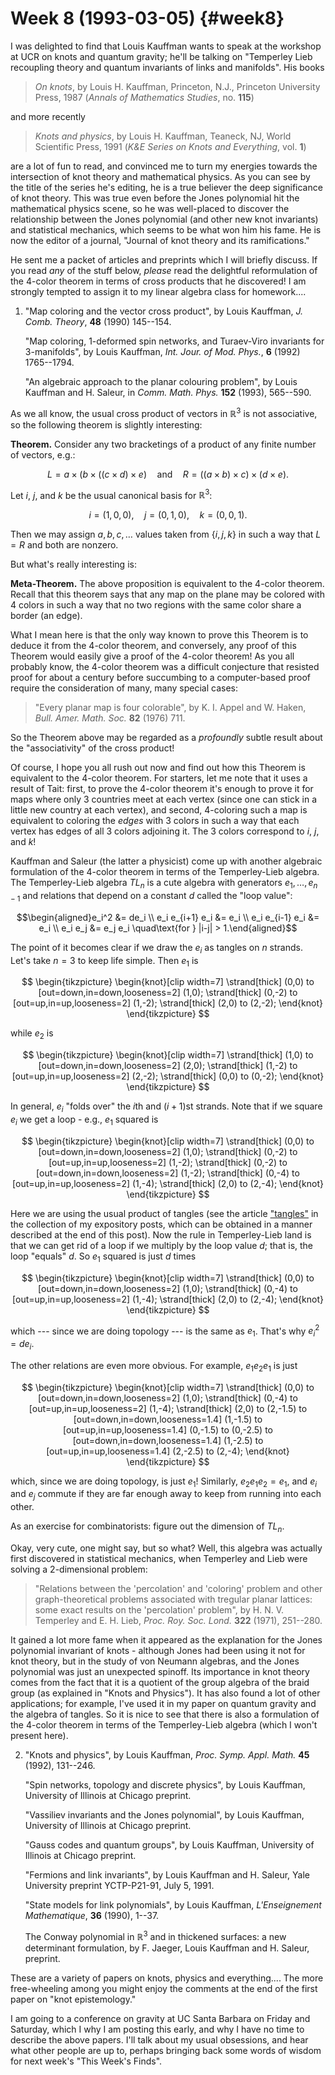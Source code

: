 # Week 8 (1993-03-05) {#week8}

I was delighted to find that Louis Kauffman wants to speak at the
workshop at UCR on knots and quantum gravity; he'll be talking on
"Temperley Lieb recoupling theory and quantum invariants of links and
manifolds". His books

> _On knots_, by Louis H. Kauffman, Princeton, N.J., Princeton University
Press, 1987 (_Annals of Mathematics Studies_, no. **115**)

and more recently

> _Knots and physics_, by Louis H. Kauffman, Teaneck, NJ, World Scientific
Press, 1991 (_K&E Series on Knots and Everything_, vol. **1**)

are a lot of fun to read, and convinced me to turn my energies towards
the intersection of knot theory and mathematical physics. As you can see
by the title of the series he's editing, he is a true believer the deep
significance of knot theory. This was true even before the Jones
polynomial hit the mathematical physics scene, so he was well-placed to
discover the relationship between the Jones polynomial (and other new
knot invariants) and statistical mechanics, which seems to be what won
him his fame. He is now the editor of a journal, "Journal of knot
theory and its ramifications."

He sent me a packet of articles and preprints which I will briefly
discuss. If you read *any* of the stuff below, *please* read the
delightful reformulation of the 4-color theorem in terms of cross
products that he discovered! I am strongly tempted to assign it to my
linear algebra class for homework....

1) "Map coloring and the vector cross product", by Louis Kauffman, _J. Comb. Theory_, **48** (1990) 145--154.

    "Map coloring, 1-deformed spin networks, and Turaev-Viro invariants for 3-manifolds", by Louis Kauffman, _Int. Jour. of Mod. Phys._, **6** (1992) 1765--1794.

    "An algebraic approach to the planar colouring problem", by Louis Kauffman and H. Saleur, in _Comm. Math. Phys._ **152** (1993), 565--590.

As we all know, the usual cross product of vectors in $\mathbb{R}^3$ is not
associative, so the following theorem is slightly interesting:

**Theorem.** Consider any two bracketings of a product of any finite number
of vectors, e.g.:

$$L = a \times (b \times ((c \times d) \times e) \quad\text{and}\quad  R = ((a \times b) \times c) \times (d \times e).$$

Let $i$, $j$, and $k$ be the usual canonical basis for $\mathbb{R}^3$:

$$i = (1,0,0), \quad j = (0,1,0), \quad k = (0,0,1).$$

Then we may assign $a,b,c,\ldots$ values taken from $\{i,j,k\}$ in such a way
that $L = R$ and both are nonzero.

But what's really interesting is:

**Meta-Theorem.** The above proposition is equivalent to the 4-color
theorem. Recall that this theorem says that any map on the plane may be
colored with 4 colors in such a way that no two regions with the same
color share a border (an edge).

What I mean here is that the only way known to prove this Theorem is to
deduce it from the 4-color theorem, and conversely, any proof of this
Theorem would easily give a proof of the 4-color theorem! As you all
probably know, the 4-color theorem was a difficult conjecture that
resisted proof for about a century before succumbing to a computer-based
proof require the consideration of many, many special cases:

> "Every planar map is four colorable", by K. I. Appel and W. Haken, _Bull.
Amer. Math. Soc._ **82** (1976) 711.

So the Theorem above may be regarded as a *profoundly* subtle result
about the "associativity" of the cross product!

Of course, I hope you all rush out now and find out how this Theorem is
equivalent to the 4-color theorem. For starters, let me note that it
uses a result of Tait: first, to prove the 4-color theorem it's enough
to prove it for maps where only 3 countries meet at each vertex (since
one can stick in a little new country at each vertex), and second,
4-coloring such a map is equivalent to coloring the *edges* with 3
colors in such a way that each vertex has edges of all 3 colors
adjoining it. The 3 colors correspond to $i$, $j$, and $k$!

Kauffman and Saleur (the latter a physicist) come up with another
algebraic formulation of the 4-color theorem in terms of the
Temperley-Lieb algebra. The Temperley-Lieb algebra $TL_n$ is a cute
algebra with generators $e_1, \ldots, e_{n-1}$ and relations that depend on
a constant $d$ called the "loop value":

$$\begin{aligned}e_i^2 &= de_i \\ e_i e_{i+1} e_i &= e_i \\ e_i e_{i-1} e_i &= e_i \\ e_i e_j &= e_j e_i \quad\text{for } |i-j| > 1.\end{aligned}$$

The point of it becomes clear if we draw the $e_i$ as tangles on $n$
strands. Let's take $n = 3$ to keep life simple. Then $e_1$ is

$$
  \begin{tikzpicture}
    \begin{knot}[clip width=7]
      \strand[thick] (0,0)
        to [out=down,in=down,looseness=2] (1,0);
      \strand[thick] (0,-2)
        to [out=up,in=up,looseness=2] (1,-2);
      \strand[thick] (2,0)
        to (2,-2);
    \end{knot}
  \end{tikzpicture}
$$

while $e_2$ is

$$
  \begin{tikzpicture}
    \begin{knot}[clip width=7]
      \strand[thick] (1,0)
        to [out=down,in=down,looseness=2] (2,0);
      \strand[thick] (1,-2)
        to [out=up,in=up,looseness=2] (2,-2);
      \strand[thick] (0,0)
        to (0,-2);
    \end{knot}
  \end{tikzpicture}
$$

In general, $e_i$ "folds over" the $i$th and $(i+1)$st strands. Note that if
we square $e_i$ we get a loop - e.g., $e_1$ squared is

$$
  \begin{tikzpicture}
    \begin{knot}[clip width=7]
      \strand[thick] (0,0)
        to [out=down,in=down,looseness=2] (1,0);
      \strand[thick] (0,-2)
        to [out=up,in=up,looseness=2] (1,-2);
      \strand[thick] (0,-2)
        to [out=down,in=down,looseness=2] (1,-2);
      \strand[thick] (0,-4)
        to [out=up,in=up,looseness=2] (1,-4);
      \strand[thick] (2,0)
        to (2,-4);
    \end{knot}
  \end{tikzpicture}
$$

Here we are using the usual product of tangles (see the article
["tangles"](http://math.ucr.edu/home/baez/tangles.html) in the collection of my expository posts, which can be
obtained in a manner described at the end of this post). Now the rule in
Temperley-Lieb land is that we can get rid of a loop if we multiply by
the loop value $d$; that is, the loop "equals" $d$. So $e_1$ squared is just
$d$ times

$$
  \begin{tikzpicture}
    \begin{knot}[clip width=7]
      \strand[thick] (0,0)
        to [out=down,in=down,looseness=2] (1,0);
      \strand[thick] (0,-4)
        to [out=up,in=up,looseness=2] (1,-4);
      \strand[thick] (2,0)
        to (2,-4);
    \end{knot}
  \end{tikzpicture}
$$

which --- since we are doing topology --- is the same as $e_1$. That's why
$e_i^2 = de_i$.

The other relations are even more obvious. For example, $e_1 e_2 e_1$ is
just

$$
  \begin{tikzpicture}
    \begin{knot}[clip width=7]
      \strand[thick] (0,0)
        to [out=down,in=down,looseness=2] (1,0);
      \strand[thick] (0,-4)
        to [out=up,in=up,looseness=2] (1,-4);
      \strand[thick] (2,0)
        to (2,-1.5)
        to [out=down,in=down,looseness=1.4] (1,-1.5)
        to [out=up,in=up,looseness=1.4] (0,-1.5)
        to (0,-2.5)
        to [out=down,in=down,looseness=1.4] (1,-2.5)
        to [out=up,in=up,looseness=1.4] (2,-2.5)
        to (2,-4);
    \end{knot}
  \end{tikzpicture}
$$

which, since we are doing topology, is just $e_1$! Similarly, $e_2 e_1 e_2 = e_1$, and $e_i$ and $e_j$ commute if they are far enough away to keep from
running into each other.

As an exercise for combinatorists: figure out the dimension of $TL_n$.

Okay, very cute, one might say, but so what? Well, this algebra was
actually first discovered in statistical mechanics, when Temperley and
Lieb were solving a 2-dimensional problem:

> "Relations between the 'percolation' and 'coloring' problem and other
graph-theoretical problems associated with tregular planar lattices:
some exact results on the 'percolation' problem", by H. N. V. Temperley
and E. H. Lieb, _Proc. Roy. Soc. Lond._ **322** (1971), 251--280.

It gained a lot more fame when it appeared as the explanation for the
Jones polynomial invariant of knots - although Jones had been using it
not for knot theory, but in the study of von Neumann algebras, and the
Jones polynomial was just an unexpected spinoff. Its importance in knot
theory comes from the fact that it is a quotient of the group algebra of
the braid group (as explained in "Knots and Physics"). It has also
found a lot of other applications; for example, I've used it in my
paper on quantum gravity and the algebra of tangles. So it is nice to
see that there is also a formulation of the 4-color theorem in terms of
the Temperley-Lieb algebra (which I won't present here).

2) "Knots and physics", by Louis Kauffman, _Proc. Symp. Appl. Math._ **45**
(1992), 131--246.

    "Spin networks, topology and discrete physics", by Louis Kauffman,
    University of Illinois at Chicago preprint.

    "Vassiliev invariants and the Jones polynomial", by Louis Kauffman,
    University of Illinois at Chicago preprint.

    "Gauss codes and quantum groups", by Louis Kauffman, University of
    Illinois at Chicago preprint.

    "Fermions and link invariants", by Louis Kauffman and H. Saleur, Yale
    University preprint YCTP-P21-91, July 5, 1991.

    "State models for link polynomials", by Louis Kauffman, _L'Enseignement Mathematique_, **36** (1990), 1--37.

    The Conway polynomial in $\mathbb{R}^3$ and in thickened surfaces: a new
    determinant formulation, by F. Jaeger, Louis Kauffman and H. Saleur,
    preprint.

These are a variety of papers on knots, physics and everything.... The
more free-wheeling among you might enjoy the comments at the end of the
first paper on "knot epistemology."

I am going to a conference on gravity at UC Santa Barbara on Friday and
Saturday, which I why I am posting this early, and why I have no time to
describe the above papers. I'll talk about my usual obsessions, and
hear what other people are up to, perhaps bringing back some words of
wisdom for next week's "This Week's Finds".
